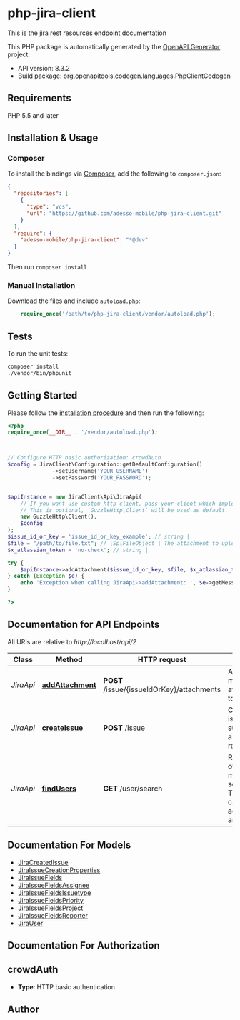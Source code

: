 # php-jira-client

This is the jira rest resources endpoint documentation

This PHP package is automatically generated by the [OpenAPI Generator](https://openapi-generator.tech) project:

- API version: 8.3.2
- Build package: org.openapitools.codegen.languages.PhpClientCodegen

## Requirements

PHP 5.5 and later

## Installation & Usage

### Composer

To install the bindings via [Composer](http://getcomposer.org/), add the following to `composer.json`:

```json
{
  "repositories": [
    {
      "type": "vcs",
      "url": "https://github.com/adesso-mobile/php-jira-client.git"
    }
  ],
  "require": {
    "adesso-mobile/php-jira-client": "*@dev"
  }
}
```

Then run `composer install`

### Manual Installation

Download the files and include `autoload.php`:

```php
    require_once('/path/to/php-jira-client/vendor/autoload.php');
```

## Tests

To run the unit tests:

```bash
composer install
./vendor/bin/phpunit
```

## Getting Started

Please follow the [installation procedure](#installation--usage) and then run the following:

```php
<?php
require_once(__DIR__ . '/vendor/autoload.php');



// Configure HTTP basic authorization: crowdAuth
$config = JiraClient\Configuration::getDefaultConfiguration()
              ->setUsername('YOUR_USERNAME')
              ->setPassword('YOUR_PASSWORD');


$apiInstance = new JiraClient\Api\JiraApi(
    // If you want use custom http client, pass your client which implements `GuzzleHttp\ClientInterface`.
    // This is optional, `GuzzleHttp\Client` will be used as default.
    new GuzzleHttp\Client(),
    $config
);
$issue_id_or_key = 'issue_id_or_key_example'; // string | 
$file = "/path/to/file.txt"; // \SplFileObject | The attachment to upload
$x_atlassian_token = 'no-check'; // string | 

try {
    $apiInstance->addAttachment($issue_id_or_key, $file, $x_atlassian_token);
} catch (Exception $e) {
    echo 'Exception when calling JiraApi->addAttachment: ', $e->getMessage(), PHP_EOL;
}

?>
```

## Documentation for API Endpoints

All URIs are relative to *http://localhost/api/2*

Class | Method | HTTP request | Description
------------ | ------------- | ------------- | -------------
*JiraApi* | [**addAttachment**](docs/Api/JiraApi.md#addattachment) | **POST** /issue/{issueIdOrKey}/attachments | Add one or more attachments to an issue
*JiraApi* | [**createIssue**](docs/Api/JiraApi.md#createissue) | **POST** /issue | Creates an issue or a sub-task from a JSON representation
*JiraApi* | [**findUsers**](docs/Api/JiraApi.md#findusers) | **GET** /user/search | Returns a list of users that match the search string. This resource cannot be accessed anonymously.


## Documentation For Models

 - [JiraCreatedIssue](docs/Model/JiraCreatedIssue.md)
 - [JiraIssueCreationProperties](docs/Model/JiraIssueCreationProperties.md)
 - [JiraIssueFields](docs/Model/JiraIssueFields.md)
 - [JiraIssueFieldsAssignee](docs/Model/JiraIssueFieldsAssignee.md)
 - [JiraIssueFieldsIssuetype](docs/Model/JiraIssueFieldsIssuetype.md)
 - [JiraIssueFieldsPriority](docs/Model/JiraIssueFieldsPriority.md)
 - [JiraIssueFieldsProject](docs/Model/JiraIssueFieldsProject.md)
 - [JiraIssueFieldsReporter](docs/Model/JiraIssueFieldsReporter.md)
 - [JiraUser](docs/Model/JiraUser.md)


## Documentation For Authorization



## crowdAuth


- **Type**: HTTP basic authentication


## Author



